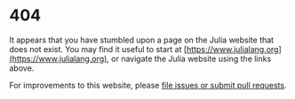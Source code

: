 # 404

 It appears that you have stumbled upon a page on the Julia website that does not exist. You may find it useful to start at [https://www.julialang.org](https://www.julialang.org), or navigate the Julia website using the links above.

For improvements to this website, please [file issues or submit pull requests](https://github.com/julialang/www.julialang.org).
